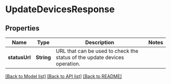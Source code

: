 # UpdateDevicesResponse

## Properties
Name | Type | Description | Notes
------------ | ------------- | ------------- | -------------
**statusUrl** | **String** | URL that can be used to check the status of the update devices operation. | 

[[Back to Model list]](../README.md#documentation-for-models) [[Back to API list]](../README.md#documentation-for-api-endpoints) [[Back to README]](../README.md)


